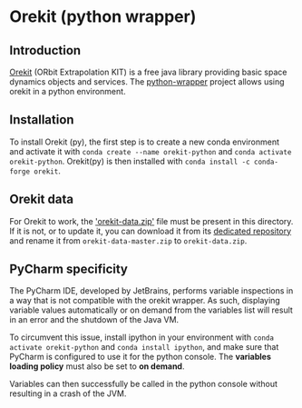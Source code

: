 # Orekit (python wrapper)

## Introduction

[Orekit](https://www.orekit.org/) (ORbit Extrapolation KIT) is a free java library providing basic space dynamics
objects and services. The
[python-wrapper](https://gitlab.orekit.org/orekit-labs/python-wrapper) project allows using orekit in a python
environment.

## Installation

To install Orekit (py), the first step is to create a new conda environment and activate it
with `conda create --name orekit-python` and `conda activate orekit-python`.
Orekit(py) is then installed with `conda install -c conda-forge orekit`.

## Orekit data

For Orekit to work, the ['orekit-data.zip'](orekit-data.zip) file must be present in this directory. If it is not, or to
update it, you can download it from its [dedicated repository](https://gitlab.orekit.org/orekit/orekit-data) and rename
it from `orekit-data-master.zip` to `orekit-data.zip`.

## PyCharm specificity

The PyCharm IDE, developed by JetBrains, performs variable inspections in a way that is not compatible with the orekit
wrapper. As such, displaying variable values automatically or on demand from the variables list will result in an error
and the shutdown of the Java VM.

To circumvent this issue, install ipython in your environment with `conda activate orekit-python`
and `conda install ipython`, and make sure that PyCharm is configured to use it for the python console.
The **variables loading policy** must also be set to **on demand**.

Variables can then successfully be called in the python console without resulting in a crash of the JVM.




